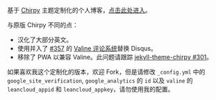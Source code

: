 基于 [Chirpy](https://github.com/cotes2020/jekyll-theme-chirpy) 主题定制化的个人博客，[点击此处进入](https://nihil.cc/)。

与原版 Chirpy 不同的点：

* 汉化了大部分英文。
* 使用并入了 [#357](#https://github.com/xCss/Valine/pull/357) 的 [Valine 评论系统](https://valine.js.org/)替换 Disqus。
* 移除了 PWA 以兼容 Valine。此问题请跟踪 [jekyll-theme-chirpy #301](https://github.com/cotes2020/jekyll-theme-chirpy/issues/301)。

如果喜欢我这个定制化的版本，欢迎 Fork，但是请修改 `_config.yml` 中的 `google_site_verification`, `google_analytics` 的 `id` 以及 `valine` 的 `leancloud_appid` 和 `leancloud_appkey`，请勿使用我的配置。
